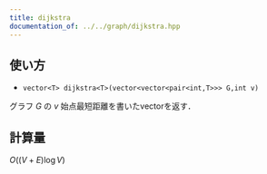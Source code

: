 ```yaml
---
title: dijkstra
documentation_of: ../../graph/dijkstra.hpp
---
```


## 使い方
- `vector<T> dijkstra<T>(vector<vector<pair<int,T>>> G,int v)`

グラフ $G$ の $v$ 始点最短距離を書いたvectorを返す．

## 計算量
$O((V+E) \log V)$
